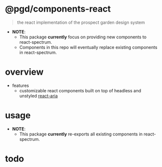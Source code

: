 # @pgd/components-react

> the react implementation of the prospect garden design system

- **NOTE**:
  - This package **currently** focus on providing new components to react-spectrum.
  - Components in this repo will eventually replace existing components in react-spectrum. 

# overview

- features
  - customizable react components built on top of headless and unstyled [react-aria](https://react-spectrum.adobe.com/react-aria/)

# usage

- **NOTE**:
  - This package **currently** re-exports all existing components in react-spectrum.

# todo
